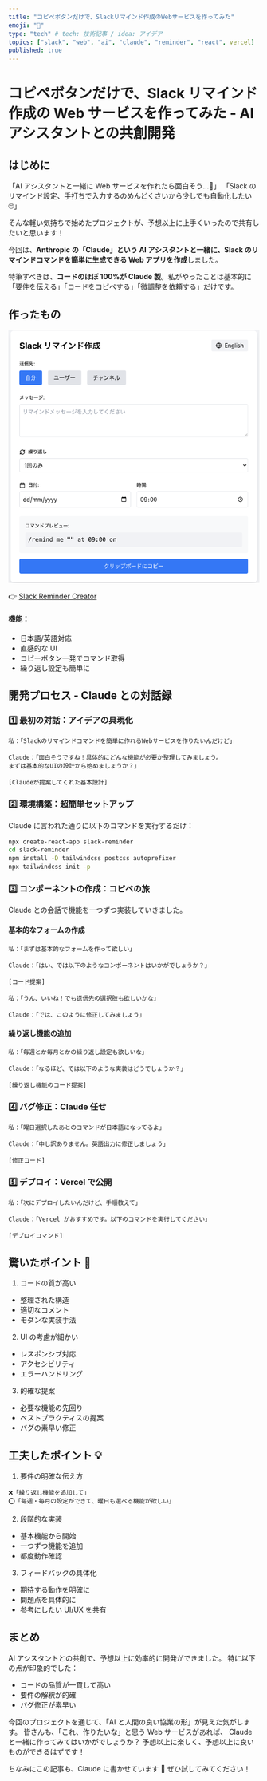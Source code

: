 ```yaml
---
title: "コピペボタンだけで、Slackリマインド作成のWebサービスを作ってみた"
emoji: "🧌"
type: "tech" # tech: 技術記事 / idea: アイデア
topics: ["slack", "web", "ai", "claude", "reminder", "react", vercel]
published: true
---
```


# コピペボタンだけで、Slack リマインド作成の Web サービスを作ってみた - AI アシスタントとの共創開発

## はじめに

「AI アシスタントと一緒に Web サービスを作れたら面白そう...🤔」
「Slack のリマインド設定、手打ちで入力するのめんどくさいから少しでも自動化したい 🙄」

そんな軽い気持ちで始めたプロジェクトが、予想以上に上手くいったので共有したいと思います！

今回は、**Anthropic の「Claude」という AI アシスタントと一緒に、Slack のリマインドコマンドを簡単に生成できる Web アプリを作成**しました。

特筆すべきは、**コードのほぼ 100%が Claude 製**。私がやったことは基本的に「要件を伝える」「コードをコピペする」「微調整を依頼する」だけです。

## 作ったもの

![完成イメージ](/images/slack-reminder-creator/demo.png)

👉 [Slack Reminder Creator](https://slack-reminder-creator.vercel.app/)

#### 機能：

- 日本語/英語対応
- 直感的な UI
- コピーボタン一発でコマンド取得
- 繰り返し設定も簡単に

## 開発プロセス - Claude との対話録

### 1️⃣ 最初の対話：アイデアの具現化

```conversation
私：「Slackのリマインドコマンドを簡単に作れるWebサービスを作りたいんだけど」

Claude：「面白そうですね！具体的にどんな機能が必要か整理してみましょう。
まずは基本的なUIの設計から始めましょうか？」

[Claudeが提案してくれた基本設計]
```

### 2️⃣ 環境構築：超簡単セットアップ

Claude に言われた通りに以下のコマンドを実行するだけ：

```bash
npx create-react-app slack-reminder
cd slack-reminder
npm install -D tailwindcss postcss autoprefixer
npx tailwindcss init -p
```

### 3️⃣ コンポーネントの作成：コピペの旅

Claude との会話で機能を一つずつ実装していきました。

#### 基本的なフォームの作成

```conversation
私：「まずは基本的なフォームを作って欲しい」

Claude：「はい、では以下のようなコンポーネントはいかがでしょうか？」

[コード提案]

私：「うん、いいね！でも送信先の選択肢も欲しいかな」

Claude：「では、このように修正してみましょう」
```

#### 繰り返し機能の追加

```conversation
私：「毎週とか毎月とかの繰り返し設定も欲しいな」

Claude：「なるほど、では以下のような実装はどうでしょうか？」

[繰り返し機能のコード提案]
```

### 4️⃣ バグ修正：Claude 任せ

```conversation
私：「曜日選択したあとのコマンドが日本語になってるよ」

Claude：「申し訳ありません。英語出力に修正しましょう」

[修正コード]
```

### 5️⃣ デプロイ：Vercel で公開

```conversation
私：「次にデプロイしたいんだけど、手順教えて」

Claude：「Vercel がおすすめです。以下のコマンドを実行してください」

[デプロイコマンド]
```

## 驚いたポイント 🎯

1. コードの質が高い

- 整理された構造
- 適切なコメント
- モダンな実装手法

2. UI の考慮が細かい

- レスポンシブ対応
- アクセシビリティ
- エラーハンドリング

3. 的確な提案

- 必要な機能の先回り
- ベストプラクティスの提案
- バグの素早い修正

## 工夫したポイント 💡

1. 要件の明確な伝え方

```conversation
❌「繰り返し機能を追加して」
⭕「毎週・毎月の設定ができて、曜日も選べる機能が欲しい」
```

2. 段階的な実装

- 基本機能から開始
- 一つずつ機能を追加
- 都度動作確認

3. フィードバックの具体化

- 期待する動作を明確に
- 問題点を具体的に
- 参考にしたい UI/UX を共有

## まとめ

AI アシスタントとの共創で、予想以上に効率的に開発ができました。
特に以下の点が印象的でした：

- コードの品質が一貫して高い
- 要件の解釈が的確
- バグ修正が素早い

今回のプロジェクトを通じて、「AI と人間の良い協業の形」が見えた気がします。
皆さんも、「これ、作りたいな」と思う Web サービスがあれば、
Claude と一緒に作ってみてはいかがでしょうか？
予想以上に楽しく、予想以上に良いものができるはずです！

ちなみにこの記事も、Claude に書かせています 🤭 ぜひ試してみてください！
